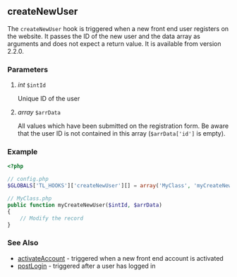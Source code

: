createNewUser
-------------

The `createNewUser` hook is triggered when a new front end user registers on the website. It passes the ID of the new user and the data array as arguments and does not expect a return value. It is available from version 2.2.0.


### Parameters ###

1. *int* `$intId`

	Unique ID of the user

2. *array* `$arrData`

	All values which have been submitted on the registration form. Be aware that the user ID is not contained in this array (`$arrData['id']` is empty).


### Example ###

```php
<?php

// config.php
$GLOBALS['TL_HOOKS']['createNewUser'][] = array('MyClass', 'myCreateNewUser');

// MyClass.php
public function myCreateNewUser($intId, $arrData)
{
    // Modify the record
}
```


### See Also ###

- [activateAccount](activateAccount.md) - triggered when a new front end account is activated
- [postLogin](postLogin.md) - triggered after a user has logged in
